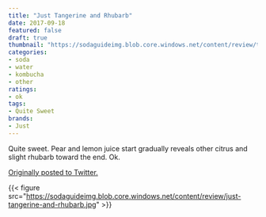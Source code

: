 ```yaml
---
title: "Just Tangerine and Rhubarb"
date: 2017-09-18
featured: false
draft: true
thumbnail: "https://sodaguideimg.blob.core.windows.net/content/review/thumbs/just-tangerine-and-rhubarb.jpg"
categories:
- soda
- water
- kombucha
- other
ratings:
- ok
tags:
- Quite Sweet
brands:
- Just
---
```


Quite sweet. Pear and lemon juice start gradually reveals other citrus and slight rhubarb toward the end. Ok.

[Originally posted to Twitter.](https://twitter.com/Cavorter/status/909845502673354752)

{{< figure src="https://sodaguideimg.blob.core.windows.net/content/review/just-tangerine-and-rhubarb.jpg" >}}

